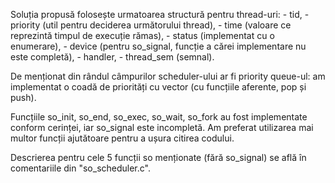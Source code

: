 Soluția propusă folosește urmatoarea structură pentru thread-uri:
    - tid, 
    - priority (util pentru deciderea următorului thread),
    - time (valoare ce reprezintă timpul de execuție rămas),
    - status (implementat cu o enumerare),
    - device (pentru so_signal, funcție a cărei implementare nu este completă),
    - handler,
    - thread_sem (semnal).


De menționat din rândul câmpurilor scheduler-ului ar fi priority queue-ul:
am implementat o coadă de priorități cu vector (cu funcțiile aferente,
pop și push).


Funcțiile so_init, so_end, so_exec, so_wait, so_fork au fost implementate
conform cerinței, iar so_signal este incompletă. Am preferat utilizarea
mai multor funcții ajutătoare pentru a ușura citirea codului.

Descrierea pentru cele 5 funcții so menționate (fără so_signal) se află
în comentariile din "so_scheduler.c".